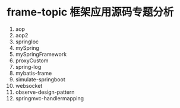 # frame-topic 框架应用源码专题分析
1. aop
2. aop2
2. springIoc
3. mySpring
4. mySpringFramework
5. proxyCustom
6. spring-log
7. mybatis-frame
8. simulate-springboot
9. websocket
10. observe-design-pattern
11. springmvc-handlermapping


